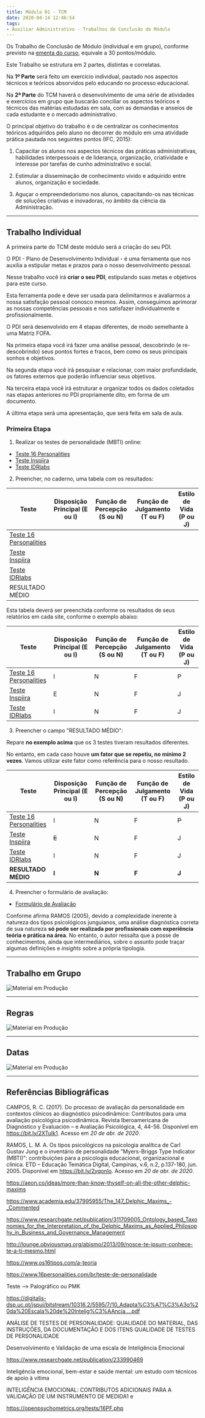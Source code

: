 ```yaml
---
title: Módulo 01 - TCM
date: 2020-04-14 12:46:54
tags:
- Auxiliar Administrativo - Trabalhos de Conclusão de Módulo
---
```


Os Trabalho de Conclusão de Módulo (individual e em grupo), conforme previsto na [ementa do curso](../../../../pages/cursos/administracao.html), equivale a 30 pontos/módulo.

Este Trabalho se estrutura em 2 partes, distintas e correlatas.

Na **1º Parte** será feito um exercício individual, pautado nos aspectos técnicos e teóricos absorvidos pelo educando no processo educacional.

Na **2ª Parte** do TCM haverá o desenvolvimento de uma série de atividades e exercícios em grupo que buscarão conciliar os aspectos teóricos e técnicos das matérias estudadas em sala, com as demandas e anseios de cada estudante e o mercado administrativo.

O principal objetivo do trabalho é o de centralizar os conhecimentos teóricos adquiridos pelo aluno no decorrer do módulo em uma atividade prática pautada nos seguintes pontos (IFC, 2015):

1. Capacitar os alunos nos aspectos técnicos das práticas administrativas, habilidades interpessoais e de liderança, organização, criatividade e interesse por tarefas de cunho administrativo e social.

2. Estimular a disseminação de conhecimento vivido e adquirido entre alunos, organização e sociedade.

3. Aguçar o empreendedorismo nos alunos, capacitando-os nas técnicas de soluções criativas e inovadoras, no âmbito da ciência da Administração.

---

## Trabalho Individual

A primeira parte do TCM deste módulo será a criação do seu PDI.

O PDI - Plano de Desenvolvimento Individual - é uma ferramenta que nos auxilia a estipular metas e prazos para o nosso desenvolvimento pessoal.

Nesse trabalho você irá **criar o seu PDI**, estipulando suas metas e objetivos para este curso.

Esta ferramenta pode e deve ser usada para delimitarmos e  avaliarmos a nossa satisfação pessoal conosco mesmos. Assim, conseguimos aprimorar as nossas competências pessoais e nos satisfazer individualmente e profissionalmente.

O PDI será desenvolvido em 4 etapas diferentes, de modo semelhante à uma Matriz FOFA.

Na primeira etapa você irá fazer uma análise pessoal, descobrindo (e re-descobrindo) seus pontos fortes e fracos, bem como os seus principais sonhos e objetivos.

Na segunda etapa você irá pesquisar e relacionar, com maior profundidade, os fatores externos que poderão influenciar seus objetivos.

Na terceira etapa você irá estruturar e organizar todos os dados coletados nas etapas anteriores no PDI propriamente dito, em forma de um documento.

A última etapa será uma apresentação, que será feita em sala de aula.

### Primeira Etapa

1) Realizar os testes de personalidade (MBTI) online:

- <i class="icofont-link"></i> [Teste 16 Personalities](https://www.16personalities.com/br)
- <i class="icofont-link"></i> [Teste Inspiira](http://inspiira.org/)
- <i class="icofont-link"></i> [Teste IDRlabs](https://www.idrlabs.com/pt/teste.php)  

2) Preencher, no caderno, uma tabela com os resultados:

| Teste | Disposição Principal (E ou I) | Função de Percepção (S ou N) | Função de Julgamento (T ou F) | Estilo de Vida (P ou J) |
|--------------------------------------------------------------|-------------------------------|------------------------------|-------------------------------|-------------------------|
| [Teste 16 Personalities](https://www.16personalities.com/br) |  |  |  |  |
| [Teste Inspiira](http://inspiira.org/) |  |  |  |  |
| [Teste IDRlabs](https://www.idrlabs.com/pt/teste.php) |  |  |  |  |
| RESULTADO MÉDIO |  |  |  |  |

Esta tabela deverá ser preenchida conforme os resultados de seus relatórios em cada site, conforme o exemplo abaixo:

| Teste | Disposição Principal (E ou I) | Função de Percepção (S ou N) | Função de Julgamento (T ou F) | Estilo de Vida (P ou J) |
|--------------------------------------------------------------|-------------------------------|------------------------------|-------------------------------|-------------------------|
| [Teste 16 Personalities](https://www.16personalities.com/br) | I | N | F | P |
| [Teste Inspiira](http://inspiira.org/) | E | N | F | J |
| [Teste IDRlabs](https://www.idrlabs.com/pt/teste.php) | I | N | F | J |

3) Preencher o campo "RESULTADO MÉDIO":

Repare **no exemplo acima** que os 3 testes tiveram resultados diferentes. 

No entanto, em cada caso houve **um fator que se repetiu, no mínimo 2 vezes**. Vamos utilizar este fator como referência para o nosso resultado.

| Teste | Disposição Principal (E ou I) | Função de Percepção (S ou N) | Função de Julgamento (T ou F) | Estilo de Vida (P ou J) |
|--------------------------------------------------------------|-------------------------------|------------------------------|-------------------------------|-------------------------|
| [Teste 16 Personalities](https://www.16personalities.com/br) | I | N | F | <del>P</del> |
| [Teste Inspiira](http://inspiira.org/) | <del>E</del> | N | F | J |
| [Teste IDRlabs](https://www.idrlabs.com/pt/teste.php) | I | N | F | J |
| **RESULTADO MÉDIO** | **I** | **N** | **F** | **J** |

4) Preencher o formulário de avaliação:

- <i class="icofont-link"></i> [Formulário de Avaliação](https://forms.gle/HUwU47DxNqmHZfuj6) 


Conforme afirma RAMOS (2005), devido a complexidade inerente à natureza dos tipos psicológicos junguianos, uma análise diagnóstica correta de sua natureza **só pode ser realizada por profissionais com experiência teória e prática na área**. No entanto, o autor ressalta que a posse de conhecimentos, ainda que intermediários, sobre o assunto pode traçar algumas definições e *insights* sobre a própria tipologia.

---

## Trabalho em Grupo

![Material em Produção](../../../../assets/media/img/wallpapers/producao.gif)

---

## Regras

![Material em Produção](../../../../assets/media/img/wallpapers/producao.gif)

---

## Datas

![Material em Produção](../../../../assets/media/img/wallpapers/producao.gif)

---

## Referências Bibliográficas

CAMPOS, R. C. (2017). Do processo de avaliação da personalidade em contextos clínicos ao diagnóstico psicodinâmico: Contributos para uma avaliação psicológica psicodinâmica. Revista Iberoamericana de Diagnóstico y Evaluación – e Avaliação Psicológica, 4, 44-56. Disponível em <https://bit.ly/2XTuIk1>. Acesso em *20 de abr. de 2020*.

RAMOS, L. M. A. Os tipos psicológicos na psicologia analítica de Carl Gustav Jung e o inventário de personalidade "Myers-Briggs Type Indicator (MBTI)": contribuições para a psicologia educacional, organizacional e clínica. ETD – Educação Temática Digital, Campinas, v.6, n.2, p.137-180, jun. 2005. Disponível em <https://bit.ly/2yqonlo>. Acesso em *20 de abr. de 2020*.

https://aeon.co/ideas/more-than-know-thyself-on-all-the-other-delphic-maxims

https://www.academia.edu/37995955/The_147_Delphic_Maxims_-_Commented

https://www.researchgate.net/publication/311709005_Ontology_based_Taxonomies_for_the_Interpretation_of_the_Delphic_Maxims_as_Applied_Philosophy_in_Business_and_Governance_Management

http://lounge.obviousmag.org/abismo/2013/09/nosce-te-ipsum-conhece-te-a-ti-mesmo.html

https://www.os16tipos.com/a-teoria

https://www.16personalities.com/br/teste-de-personalidade


Teste --> Palográfico ou PMK

https://digitalis-dsp.uc.pt/jspui/bitstream/10316.2/5595/7/10_Adapta%C3%A7%C3%A3o%20da%20Escala%20de%20Intelig%C3%AAncia....pdf

ANÁLISE DE TESTES DE PERSONALIDADE:
QUALIDADE DO MATERIAL, DAS INSTRUÇÕES, DA
DOCUMENTAÇÃO E DOS ITENS QUALIDADE DE
TESTES DE PERSONALIDADE

Desenvolvimento e Validação de uma escala de Inteligência Emocional

https://www.researchgate.net/publication/233990469

Inteligência emocional, bem-estar e saúde mental: um estudo com técnicos de apoio
à vítima

INTELIGÊNCIA EMOCIONAL: CONTRIBUTOS ADICIONAIS
PARA A VALIDAÇÃO DE UM INSTRUMENTO DE MEDIDA1
e

https://openpsychometrics.org/tests/16PF.php